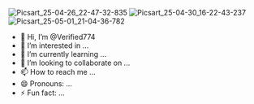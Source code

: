 ![Picsart_25-04-26_22-47-32-835](https://github.com/user-attachments/assets/b4504c9c-9a51-49a7-9619-6b697f93fd05)
![Picsart_25-04-30_16-22-43-237](https://github.com/user-attachments/assets/f72155cf-02a3-414f-aacc-2d4e93e3d280)
![Picsart_25-05-01_21-04-36-782](https://github.com/user-attachments/assets/846e89a6-9eaf-4a33-ba01-dc76a0d4d0e6)
- 👋 Hi, I’m @Verified774
- 👀 I’m interested in ...
- 🌱 I’m currently learning ...
- 💞️ I’m looking to collaborate on ...
- 📫 How to reach me ...
- 😄 Pronouns: ...
- ⚡ Fun fact: ...

<!---
Verified774/Verified774 is a ✨ special ✨ repository because its `README.md` (this file) appears on your GitHub profile.
You can click the Preview link to take a look at your changes.
--->
